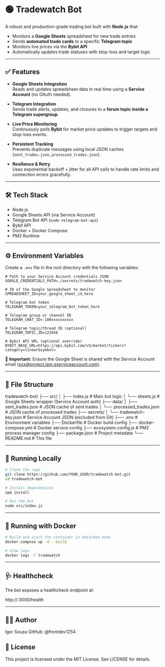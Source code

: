 # 🟢 Tradewatch Bot

A robust and production-grade trading bot built with **Node.js** that:

- Monitors a **Google Sheets** spreadsheet for new trade entries  
- Sends **automated trade cards** to a specific **Telegram topic**  
- Monitors live prices via the **Bybit API**  
- Automatically updates trade statuses with stop-loss and target logic  

---

## ✅ Features
- **Google Sheets Integration**  
  Reads and updates spreadsheet data in real time using a **Service Account** (no OAuth needed).

- **Telegram Integration**  
  Sends trade alerts, updates, and closures to a **forum topic inside a Telegram supergroup**.

- **Live Price Monitoring**  
  Continuously polls **Bybit** for market price updates to trigger targets and stop-loss events.

- **Persistent Tracking**  
  Prevents duplicate messages using local JSON caches (`sent_trades.json`, `processed_trades.json`).

- **Resilience & Retry**  
  Uses exponential backoff + jitter for all API calls to handle rate limits and connection errors gracefully.

---

## 🛠 Tech Stack
- Node.js
- Google Sheets API (via Service Account)
- Telegram Bot API (`node-telegram-bot-api`)
- Bybit API
- Docker + Docker Compose
- PM2 Runtime

---

## ⚙️ Environment Variables
Create a `.env` file in the root directory with the following variables:

```env
# Path to your Service Account credentials JSON
GOOGLE_CREDENTIALS_PATH=./secrets/tradewatch-key.json

# ID of the Google Spreadsheet to monitor
SPREADSHEET_ID=your_google_sheet_id_here

# Telegram bot token
TELEGRAM_TOKEN=your_telegram_bot_token_here

# Telegram group or channel ID
TELEGRAM_CHAT_ID=-100xxxxxxxxxx

# Telegram topic/thread ID (optional)
TELEGRAM_TOPIC_ID=123456

# Bybit API URL (optional override)
BYBIT_BASE_URL=https://api.bybit.com/v5/market/tickers?category=linear&symbol=
```

🔐 **Important:** Ensure the Google Sheet is shared with the Service Account email (xxx@project.iam.gserviceaccount.com).

---

## 📁 File Structure
tradewatch-bot/
├── src/
│   ├── index.js              # Main bot logic
│   └── sheets.js             # Google Sheets wrapper (Service Account auth)
├── data/
│   ├── sent_trades.json      # JSON cache of sent trades
│   └── processed_trades.json # JSON cache of processed trades
├── secrets/
│   └── tradewatch-key.json   # Service Account JSON (excluded from Git)
├── .env                      # Environment variables
├── Dockerfile                # Docker build config
├── docker-compose.yml        # Docker service config
├── ecosystem.config.js       # PM2 process manager config
├── package.json              # Project metadata
└── README.md                 # This file

---

## 🧪 Running Locally
```bash
# Clone the repo
git clone https://github.com/YOUR_USER/tradewatch-bot.git
cd tradewatch-bot

# Install dependencies
npm install

# Run the bot
node src/index.js
```
---

## 🐳 Running with Docker
```bash
# Build and start the container in detached mode
docker-compose up -d --build

# View logs
docker logs -f tradewatch
```

---

## 🩺 Healthcheck
The bot exposes a healthcheck endpoint at:

http://<your-ip>:3000/health

---

## 👨‍💻 Author
Igor Souza
GitHub: @frontdev1254


## 📝 License
This project is licensed under the MIT License. See LICENSE for details.